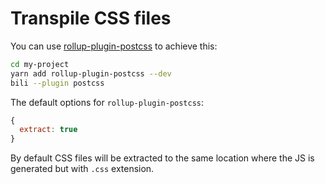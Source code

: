 # Transpile CSS files

You can use [rollup-plugin-postcss](https://github.com/egoist/rollup-plugin-postcss) to achieve this:

```bash
cd my-project
yarn add rollup-plugin-postcss --dev
bili --plugin postcss
```

The default options for `rollup-plugin-postcss`:

```js
{
  extract: true
}
```

By default CSS files will be extracted to the same location where the JS is generated but with `.css` extension.
